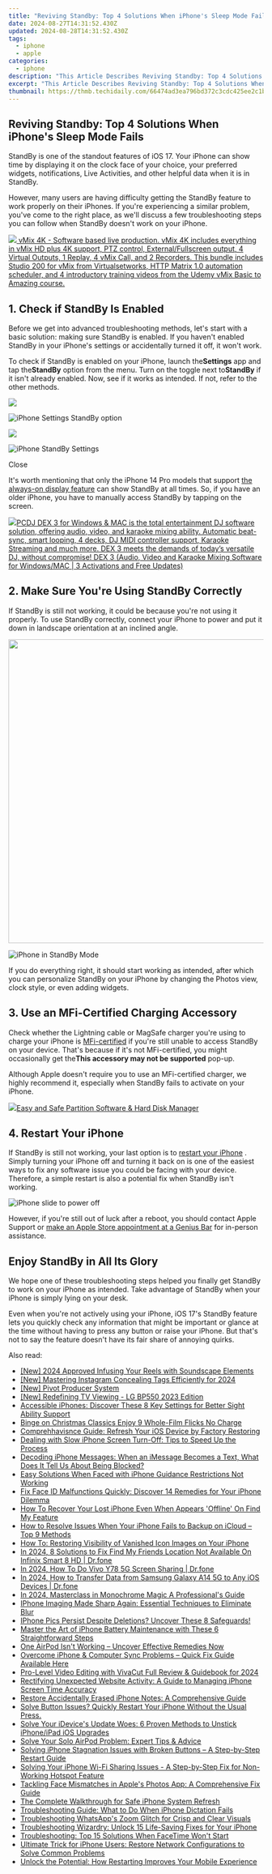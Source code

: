 ```yaml
---
title: "Reviving Standby: Top 4 Solutions When iPhone's Sleep Mode Fails"
date: 2024-08-27T14:31:52.430Z
updated: 2024-08-28T14:31:52.430Z
tags:
  - iphone
  - apple
categories:
  - iphone
description: "This Article Describes Reviving Standby: Top 4 Solutions When iPhone's Sleep Mode Fails"
excerpt: "This Article Describes Reviving Standby: Top 4 Solutions When iPhone's Sleep Mode Fails"
thumbnail: https://thmb.techidaily.com/66474ad3ea796bd372c3cdc425ee2c1b3cee0dd881c03ccdd13266e6df3b21d0.jpg
---
```


## Reviving Standby: Top 4 Solutions When iPhone's Sleep Mode Fails

 StandBy is one of the standout features of iOS 17\. Your iPhone can show time by displaying it on the clock face of your choice, your preferred widgets, notifications, Live Activities, and other helpful data when it is in StandBy.

 However, many users are having difficulty getting the StandBy feature to work properly on their iPhones. If you're experiencing a similar problem, you've come to the right place, as we'll discuss a few troubleshooting steps you can follow when StandBy doesn't work on your iPhone.

<!-- affiliate ads begin -->
<a href="https://secure.2checkout.com/order/checkout.php?PRODS=30901369&QTY=1&AFFILIATE=108875&CART=1"> <img src="https://secure.avangate.com/images/merchant/ce9a6fb2becc2d235e62b125e9260102/products/1_copy_vMixCallScreenshot1-large.jpg" border="0"> vMix 4K - Software based live production. vMix 4K includes everything in vMix HD plus 4K support, PTZ control, External/Fullscreen output, 4 Virtual Outputs, 1 Replay, 4 vMix Call, and 2 Recorders. 
This bundle includes Studio 200 for vMix from Virtualsetworks, HTTP Matrix 1.0 automation scheduler, and 4 introductory training videos from the Udemy vMix Basic to Amazing course. </a>
<!-- affiliate ads end -->
## 1\. Check if StandBy Is Enabled

 Before we get into advanced troubleshooting methods, let's start with a basic solution: making sure StandBy is enabled. If you haven't enabled StandBy in your iPhone's settings or accidentally turned it off, it won't work.

 To check if StandBy is enabled on your iPhone, launch the**Settings** app and tap the**StandBy** option from the menu. Turn on the toggle next to**StandBy** if it isn't already enabled. Now, see if it works as intended. If not, refer to the other methods.

<!-- affiliate ads begin -->
<a href="https://secure.2checkout.com/order/checkout.php?PRODS=4615471&QTY=1&AFFILIATE=108875&CART=1"><img src="https://images.wondershare.com/affiliate-image/affiliate_banners_en/max_782x90.png" border="0"></a>
<!-- affiliate ads end -->
![iPhone Settings StandBy option](https://static1.makeuseofimages.com/wordpress/wp-content/uploads/2023/07/iphone-settings-standby-option.jpg)

<!-- affiliate ads begin -->
<a href="https://shop.manycam.com/order/checkout.php?PRODS=17728032&QTY=1&AFFILIATE=108875&CART=1"><img src="https://secure.avangate.com/images/merchant/8230bea7d54bcdf99cdfe85cb07313d5/mcaffbanner920x120.png" border="0"></a>
<!-- affiliate ads end -->
![iPhone StandBy Settings](https://static1.makeuseofimages.com/wordpress/wp-content/uploads/2023/07/iphone-standby-settings.jpg)

Close

 It's worth mentioning that only the iPhone 14 Pro models that support [the always-on display feature](https://www.makeuseof.com/turn-off-always-on-display-iphone/) can show StandBy at all times. So, if you have an older iPhone, you have to manually access StandBy by tapping on the screen.

<!-- affiliate ads begin -->
<a href="https://shop.pcdj.com/order/checkout.php?PRODS=4698824&QTY=1&AFFILIATE=108875&CART=1"> <img src="https://secure.avangate.com/images/merchant/47f4b6321e9fd8e8f7326a6adc1a7c1e/products/dex3pro-screenshot-homepage.png" border="0">PCDJ DEX 3 for Windows & MAC is the total entertainment DJ software solution, offering audio, video, and karaoke mixing ability. Automatic beat-sync, smart looping, 4 decks, DJ MIDI controller support, Karaoke Streaming and much more. 
DEX 3 meets the demands of today’s versatile DJ, without compromise! 
DEX 3 (Audio, Video and Karaoke Mixing Software for Windows/MAC | 3 Activations and Free Updates)</a>
<!-- affiliate ads end -->
## 2\. Make Sure You're Using StandBy Correctly

 If StandBy is still not working, it could be because you're not using it properly. To use StandBy correctly, connect your iPhone to power and put it down in landscape orientation at an inclined angle.

<!-- affiliate ads begin -->
<a href="https://appsumo.8odi.net/c/5597632/2075461/7443" target="_top" id="2075461"><img src="//a.impactradius-go.com/display-ad/7443-2075461" border="0" alt="" width="1200" height="600"/></a><img height="0" width="0" src="https://appsumo.8odi.net/i/5597632/2075461/7443" style="position:absolute;visibility:hidden;" border="0" />
<!-- affiliate ads end -->
![iPhone in StandBy Mode](https://static1.makeuseofimages.com/wordpress/wp-content/uploads/wm/2023/07/iphone-in-standby-mode-1.jpg)

 If you do everything right, it should start working as intended, after which you can personalize StandBy on your iPhone by changing the Photos view, clock style, or even adding widgets.

## 3\. Use an MFi-Certified Charging Accessory

 Check whether the Lightning cable or MagSafe charger you're using to charge your iPhone is [MFi-certified](http://www.makeuseof.com/apple-mfi-certified-explained/) if you're still unable to access StandBy on your device. That's because if it's not MFi-certified, you might occasionally get the**This accessory may not be supported** pop-up.

 Although Apple doesn't require you to use an MFi-certified charger, we highly recommend it, especially when StandBy fails to activate on your iPhone.

<!-- affiliate ads begin -->
<a href="https://secure.2checkout.com/order/checkout.php?PRODS=22741618&QTY=1&AFFILIATE=108875&CART=1"><img src="https://www.diskpart.com/resource/images/index/dp-index-img-banner-people@2x.png" border="0">Easy and Safe Partition Software & Hard Disk Manager</a>
<!-- affiliate ads end -->
## 4\. Restart Your iPhone

 If StandBy is still not working, your last option is to [restart your iPhone](https://www.makeuseof.com/how-to-restart-any-iphone-even-if-the-buttons-are-broken/) . Simply turning your iPhone off and turning it back on is one of the easiest ways to fix any software issue you could be facing with your device. Therefore, a simple restart is also a potential fix when StandBy isn't working.

![iPhone slide to power off](https://static1.makeuseofimages.com/wordpress/wp-content/uploads/2023/07/iphone-slide-to-power-off.jpg)

 However, if you're still out of luck after a reboot, you should contact Apple Support or [make an Apple Store appointment at a Genius Bar](https://www.makeuseof.com/apple-store-appointment-genius-bar/) for in-person assistance.

## Enjoy StandBy in All Its Glory

 We hope one of these troubleshooting steps helped you finally get StandBy to work on your iPhone as intended. Take advantage of StandBy when your iPhone is simply lying on your desk.

 Even when you're not actively using your iPhone, iOS 17's StandBy feature lets you quickly check any information that might be important or glance at the time without having to press any button or raise your iPhone. But that's not to say the feature doesn't have its fair share of annoying quirks.

<ins class="adsbygoogle"
     style="display:block"
     data-ad-format="autorelaxed"
     data-ad-client="ca-pub-7571918770474297"
     data-ad-slot="1223367746"></ins>



<ins class="adsbygoogle"
     style="display:block"
     data-ad-client="ca-pub-7571918770474297"
     data-ad-slot="8358498916"
     data-ad-format="auto"
     data-full-width-responsive="true"></ins>



<span class="atpl-alsoreadstyle">Also read:</span>
<div><ul>
<li><a href="https://instagram-videos.techidaily.com/new-2024-approved-infusing-your-reels-with-soundscape-elements/"><u>[New] 2024 Approved  Infusing Your Reels with Soundscape Elements</u></a></li>
<li><a href="https://instagram-video-recordings.techidaily.com/new-mastering-instagram-concealing-tags-efficiently-for-2024/"><u>[New] Mastering Instagram  Concealing Tags Efficiently for 2024</u></a></li>
<li><a href="https://extra-guidance.techidaily.com/new-pivot-producer-system/"><u>[New] Pivot Producer System</u></a></li>
<li><a href="https://vp-tips.techidaily.com/new-redefining-tv-viewing-lg-bp550-2023-edition/"><u>[New] Redefining TV Viewing - LG BP550 2023 Edition</u></a></li>
<li><a href="https://fox-that.techidaily.com/accessible-iphones-discover-these-8-key-settings-for-better-sight-ability-support/"><u>Accessible iPhones: Discover These 8 Key Settings for Better Sight Ability Support</u></a></li>
<li><a href="https://youtube-clips.techidaily.com/binge-on-christmas-classics-enjoy-9-whole-film-flicks-no-charge/"><u>Binge on Christmas Classics  Enjoy 9 Whole-Film Flicks No Charge</u></a></li>
<li><a href="https://fox-that.techidaily.com/comprehhavisnce-guide-refresh-your-ios-device-by-factory-restoring/"><u>Comprehhavisnce Guide: Refresh Your iOS Device by Factory Restoring</u></a></li>
<li><a href="https://fox-that.techidaily.com/dealing-with-slow-iphone-screen-turn-off-tips-to-speed-up-the-process/"><u>Dealing with Slow iPhone Screen Turn-Off: Tips to Speed Up the Process</u></a></li>
<li><a href="https://fox-that.techidaily.com/decoding-iphone-messages-when-an-imessage-becomes-a-text-what-does-it-tell-us-about-being-blocked/"><u>Decoding iPhone Messages: When an iMessage Becomes a Text, What Does It Tell Us About Being Blocked?</u></a></li>
<li><a href="https://fox-that.techidaily.com/easy-solutions-when-faced-with-iphone-guidance-restrictions-not-working/"><u>Easy Solutions When Faced with iPhone Guidance Restrictions Not Working</u></a></li>
<li><a href="https://fox-that.techidaily.com/fix-face-id-malfunctions-quickly-discover-14-remedies-for-your-iphone-dilemma/"><u>Fix Face ID Malfunctions Quickly: Discover 14 Remedies for Your iPhone Dilemma</u></a></li>
<li><a href="https://fox-that.techidaily.com/how-to-recover-your-lost-iphone-even-when-appears-offline-on-find-my-feature/"><u>How To Recover Your Lost iPhone Even When Appears 'Offline' On Find My Feature</u></a></li>
<li><a href="https://fox-that.techidaily.com/how-to-resolve-issues-when-your-iphone-fails-to-backup-on-icloud-top-9-methods/"><u>How to Resolve Issues When Your iPhone Fails to Backup on iCloud – Top 9 Methods</u></a></li>
<li><a href="https://fox-that.techidaily.com/how-to-restoring-visibility-of-vanished-icon-images-on-your-iphone/"><u>How To: Restoring Visibility of Vanished Icon Images on Your iPhone</u></a></li>
<li><a href="https://fake-location.techidaily.com/in-2024-8-solutions-to-fix-find-my-friends-location-not-available-on-infinix-smart-8-hd-drfone-by-drfone-virtual-android/"><u>In 2024, 8 Solutions to Fix Find My Friends Location Not Available On Infinix Smart 8 HD | Dr.fone</u></a></li>
<li><a href="https://screen-mirror.techidaily.com/in-2024-how-to-do-vivo-y78-5g-screen-sharing-drfone-by-drfone-android/"><u>In 2024, How To Do Vivo Y78 5G Screen Sharing | Dr.fone</u></a></li>
<li><a href="https://android-transfer.techidaily.com/in-2024-how-to-transfer-data-from-samsung-galaxy-a14-5g-to-any-ios-devices-drfone-by-drfone-transfer-from-android-transfer-from-android/"><u>In 2024, How to Transfer Data from Samsung Galaxy A14 5G to Any iOS Devices | Dr.fone</u></a></li>
<li><a href="https://fox-boxes.techidaily.com/in-2024-masterclass-in-monochrome-magic-a-professionals-guide/"><u>In 2024, Masterclass in Monochrome Magic  A Professional's Guide</u></a></li>
<li><a href="https://fox-that.techidaily.com/iphone-imaging-made-sharp-again-essential-techniques-to-eliminate-blur/"><u>IPhone Imaging Made Sharp Again: Essential Techniques to Eliminate Blur</u></a></li>
<li><a href="https://fox-that.techidaily.com/iphone-pics-persist-despite-deletions-uncover-these-8-safeguards/"><u>IPhone Pics Persist Despite Deletions? Uncover These 8 Safeguards!</u></a></li>
<li><a href="https://fox-that.techidaily.com/master-the-art-of-iphone-battery-maintenance-with-these-6-straightforward-steps/"><u>Master the Art of iPhone Battery Maintenance with These 6 Straightforward Steps</u></a></li>
<li><a href="https://fox-that.techidaily.com/one-airpod-isnt-working-uncover-effective-remedies-now/"><u>One AirPod Isn't Working – Uncover Effective Remedies Now</u></a></li>
<li><a href="https://fox-that.techidaily.com/overcome-iphone-and-computer-sync-problems-quick-fix-guide-available-here/"><u>Overcome iPhone & Computer Sync Problems – Quick Fix Guide Available Here</u></a></li>
<li><a href="https://extra-support.techidaily.com/pro-level-video-editing-with-vivacut-full-review-and-guidebook-for-2024/"><u>Pro-Level Video Editing with VivaCut  Full Review & Guidebook for 2024</u></a></li>
<li><a href="https://fox-that.techidaily.com/rectifying-unexpected-website-activity-a-guide-to-managing-iphone-screen-time-accuracy/"><u>Rectifying Unexpected Website Activity: A Guide to Managing iPhone Screen Time Accuracy</u></a></li>
<li><a href="https://fox-that.techidaily.com/restore-accidentally-erased-iphone-notes-a-comprehensive-guide/"><u>Restore Accidentally Erased iPhone Notes: A Comprehensive Guide</u></a></li>
<li><a href="https://fox-that.techidaily.com/1721478440405-solve-button-issues-quickly-restart-your-iphone-without-the-usual-press/"><u>Solve Button Issues? Quickly Restart Your iPhone Without the Usual Press.</u></a></li>
<li><a href="https://fox-that.techidaily.com/solve-your-idevices-update-woes-6-proven-methods-to-unstick-iphoneipad-ios-upgrades/"><u>Solve Your iDevice's Update Woes: 6 Proven Methods to Unstick iPhone/iPad iOS Upgrades</u></a></li>
<li><a href="https://fox-that.techidaily.com/solve-your-solo-airpod-problem-expert-tips-and-advice/"><u>Solve Your Solo AirPod Problem: Expert Tips & Advice</u></a></li>
<li><a href="https://fox-that.techidaily.com/solving-iphone-stagnation-issues-with-broken-buttons-a-step-by-step-restart-guide/"><u>Solving iPhone Stagnation Issues with Broken Buttons – A Step-by-Step Restart Guide</u></a></li>
<li><a href="https://fox-that.techidaily.com/solving-your-iphone-wi-fi-sharing-issues-a-step-by-step-fix-for-non-working-hotspot-feature/"><u>Solving Your iPhone Wi-Fi Sharing Issues - A Step-by-Step Fix for Non-Working Hotspot Feature</u></a></li>
<li><a href="https://fox-that.techidaily.com/tackling-face-mismatches-in-apples-photos-app-a-comprehensive-fix-guide/"><u>Tackling Face Mismatches in Apple's Photos App: A Comprehensive Fix Guide</u></a></li>
<li><a href="https://fox-that.techidaily.com/the-complete-walkthrough-for-safe-iphone-system-refresh/"><u>The Complete Walkthrough for Safe iPhone System Refresh</u></a></li>
<li><a href="https://fox-that.techidaily.com/troubleshooting-guide-what-to-do-when-iphone-dictation-fails/"><u>Troubleshooting Guide: What to Do When iPhone Dictation Fails</u></a></li>
<li><a href="https://fox-that.techidaily.com/troubleshooting-whatsapps-zoom-glitch-for-crisp-and-clear-visuals/"><u>Troubleshooting WhatsApp's Zoom Glitch for Crisp and Clear Visuals</u></a></li>
<li><a href="https://fox-that.techidaily.com/troubleshooting-wizardry-unlock-15-life-saving-fixes-for-your-iphone/"><u>Troubleshooting Wizardry: Unlock 15 Life-Saving Fixes for Your iPhone</u></a></li>
<li><a href="https://fox-that.techidaily.com/troubleshooting-top-15-solutions-when-facetime-wont-start/"><u>Troubleshooting: Top 15 Solutions When FaceTime Won't Start</u></a></li>
<li><a href="https://fox-that.techidaily.com/ultimate-trick-for-iphone-users-restore-network-configurations-to-solve-common-problems/"><u>Ultimate Trick for iPhone Users: Restore Network Configurations to Solve Common Problems</u></a></li>
<li><a href="https://fox-that.techidaily.com/unlock-the-potential-how-restarting-improves-your-mobile-experience/"><u>Unlock the Potential: How Restarting Improves Your Mobile Experience</u></a></li>
</ul></div>
